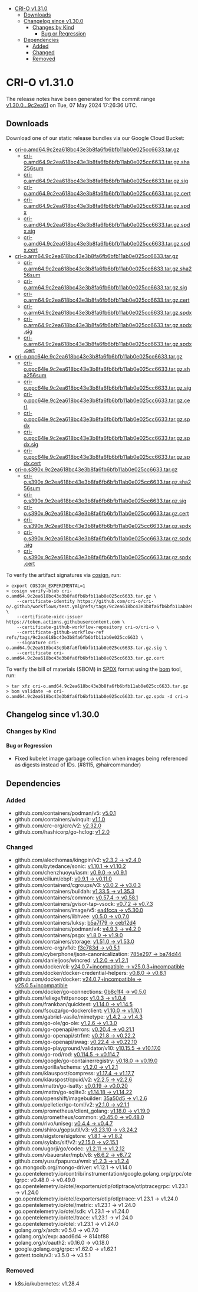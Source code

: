 - [CRI-O v1.31.0](#cri-o-v1310)
  - [Downloads](#downloads)
  - [Changelog since v1.30.0](#changelog-since-v1300)
    - [Changes by Kind](#changes-by-kind)
      - [Bug or Regression](#bug-or-regression)
  - [Dependencies](#dependencies)
    - [Added](#added)
    - [Changed](#changed)
    - [Removed](#removed)

# CRI-O v1.31.0

The release notes have been generated for the commit range
[v1.30.0...9c2ea61](https://github.com/cri-o/cri-o/compare/v1.30.0...v1.31.0) on Tue, 07 May 2024 17:26:36 UTC.

## Downloads

Download one of our static release bundles via our Google Cloud Bucket:

- [cri-o.amd64.9c2ea618bc43e3b8fa6fb6bfb11ab0e025cc6633.tar.gz](https://storage.googleapis.com/cri-o/artifacts/cri-o.amd64.9c2ea618bc43e3b8fa6fb6bfb11ab0e025cc6633.tar.gz)
  - [cri-o.amd64.9c2ea618bc43e3b8fa6fb6bfb11ab0e025cc6633.tar.gz.sha256sum](https://storage.googleapis.com/cri-o/artifacts/cri-o.amd64.9c2ea618bc43e3b8fa6fb6bfb11ab0e025cc6633.tar.gz.sha256sum)
  - [cri-o.amd64.9c2ea618bc43e3b8fa6fb6bfb11ab0e025cc6633.tar.gz.sig](https://storage.googleapis.com/cri-o/artifacts/cri-o.amd64.9c2ea618bc43e3b8fa6fb6bfb11ab0e025cc6633.tar.gz.sig)
  - [cri-o.amd64.9c2ea618bc43e3b8fa6fb6bfb11ab0e025cc6633.tar.gz.cert](https://storage.googleapis.com/cri-o/artifacts/cri-o.amd64.9c2ea618bc43e3b8fa6fb6bfb11ab0e025cc6633.tar.gz.cert)
  - [cri-o.amd64.9c2ea618bc43e3b8fa6fb6bfb11ab0e025cc6633.tar.gz.spdx](https://storage.googleapis.com/cri-o/artifacts/cri-o.amd64.9c2ea618bc43e3b8fa6fb6bfb11ab0e025cc6633.tar.gz.spdx)
  - [cri-o.amd64.9c2ea618bc43e3b8fa6fb6bfb11ab0e025cc6633.tar.gz.spdx.sig](https://storage.googleapis.com/cri-o/artifacts/cri-o.amd64.9c2ea618bc43e3b8fa6fb6bfb11ab0e025cc6633.tar.gz.spdx.sig)
  - [cri-o.amd64.9c2ea618bc43e3b8fa6fb6bfb11ab0e025cc6633.tar.gz.spdx.cert](https://storage.googleapis.com/cri-o/artifacts/cri-o.amd64.9c2ea618bc43e3b8fa6fb6bfb11ab0e025cc6633.tar.gz.spdx.cert)
- [cri-o.arm64.9c2ea618bc43e3b8fa6fb6bfb11ab0e025cc6633.tar.gz](https://storage.googleapis.com/cri-o/artifacts/cri-o.arm64.9c2ea618bc43e3b8fa6fb6bfb11ab0e025cc6633.tar.gz)
  - [cri-o.arm64.9c2ea618bc43e3b8fa6fb6bfb11ab0e025cc6633.tar.gz.sha256sum](https://storage.googleapis.com/cri-o/artifacts/cri-o.arm64.9c2ea618bc43e3b8fa6fb6bfb11ab0e025cc6633.tar.gz.sha256sum)
  - [cri-o.arm64.9c2ea618bc43e3b8fa6fb6bfb11ab0e025cc6633.tar.gz.sig](https://storage.googleapis.com/cri-o/artifacts/cri-o.arm64.9c2ea618bc43e3b8fa6fb6bfb11ab0e025cc6633.tar.gz.sig)
  - [cri-o.arm64.9c2ea618bc43e3b8fa6fb6bfb11ab0e025cc6633.tar.gz.cert](https://storage.googleapis.com/cri-o/artifacts/cri-o.arm64.9c2ea618bc43e3b8fa6fb6bfb11ab0e025cc6633.tar.gz.cert)
  - [cri-o.arm64.9c2ea618bc43e3b8fa6fb6bfb11ab0e025cc6633.tar.gz.spdx](https://storage.googleapis.com/cri-o/artifacts/cri-o.arm64.9c2ea618bc43e3b8fa6fb6bfb11ab0e025cc6633.tar.gz.spdx)
  - [cri-o.arm64.9c2ea618bc43e3b8fa6fb6bfb11ab0e025cc6633.tar.gz.spdx.sig](https://storage.googleapis.com/cri-o/artifacts/cri-o.arm64.9c2ea618bc43e3b8fa6fb6bfb11ab0e025cc6633.tar.gz.spdx.sig)
  - [cri-o.arm64.9c2ea618bc43e3b8fa6fb6bfb11ab0e025cc6633.tar.gz.spdx.cert](https://storage.googleapis.com/cri-o/artifacts/cri-o.arm64.9c2ea618bc43e3b8fa6fb6bfb11ab0e025cc6633.tar.gz.spdx.cert)
- [cri-o.ppc64le.9c2ea618bc43e3b8fa6fb6bfb11ab0e025cc6633.tar.gz](https://storage.googleapis.com/cri-o/artifacts/cri-o.ppc64le.9c2ea618bc43e3b8fa6fb6bfb11ab0e025cc6633.tar.gz)
  - [cri-o.ppc64le.9c2ea618bc43e3b8fa6fb6bfb11ab0e025cc6633.tar.gz.sha256sum](https://storage.googleapis.com/cri-o/artifacts/cri-o.ppc64le.9c2ea618bc43e3b8fa6fb6bfb11ab0e025cc6633.tar.gz.sha256sum)
  - [cri-o.ppc64le.9c2ea618bc43e3b8fa6fb6bfb11ab0e025cc6633.tar.gz.sig](https://storage.googleapis.com/cri-o/artifacts/cri-o.ppc64le.9c2ea618bc43e3b8fa6fb6bfb11ab0e025cc6633.tar.gz.sig)
  - [cri-o.ppc64le.9c2ea618bc43e3b8fa6fb6bfb11ab0e025cc6633.tar.gz.cert](https://storage.googleapis.com/cri-o/artifacts/cri-o.ppc64le.9c2ea618bc43e3b8fa6fb6bfb11ab0e025cc6633.tar.gz.cert)
  - [cri-o.ppc64le.9c2ea618bc43e3b8fa6fb6bfb11ab0e025cc6633.tar.gz.spdx](https://storage.googleapis.com/cri-o/artifacts/cri-o.ppc64le.9c2ea618bc43e3b8fa6fb6bfb11ab0e025cc6633.tar.gz.spdx)
  - [cri-o.ppc64le.9c2ea618bc43e3b8fa6fb6bfb11ab0e025cc6633.tar.gz.spdx.sig](https://storage.googleapis.com/cri-o/artifacts/cri-o.ppc64le.9c2ea618bc43e3b8fa6fb6bfb11ab0e025cc6633.tar.gz.spdx.sig)
  - [cri-o.ppc64le.9c2ea618bc43e3b8fa6fb6bfb11ab0e025cc6633.tar.gz.spdx.cert](https://storage.googleapis.com/cri-o/artifacts/cri-o.ppc64le.9c2ea618bc43e3b8fa6fb6bfb11ab0e025cc6633.tar.gz.spdx.cert)
- [cri-o.s390x.9c2ea618bc43e3b8fa6fb6bfb11ab0e025cc6633.tar.gz](https://storage.googleapis.com/cri-o/artifacts/cri-o.s390x.9c2ea618bc43e3b8fa6fb6bfb11ab0e025cc6633.tar.gz)
  - [cri-o.s390x.9c2ea618bc43e3b8fa6fb6bfb11ab0e025cc6633.tar.gz.sha256sum](https://storage.googleapis.com/cri-o/artifacts/cri-o.s390x.9c2ea618bc43e3b8fa6fb6bfb11ab0e025cc6633.tar.gz.sha256sum)
  - [cri-o.s390x.9c2ea618bc43e3b8fa6fb6bfb11ab0e025cc6633.tar.gz.sig](https://storage.googleapis.com/cri-o/artifacts/cri-o.s390x.9c2ea618bc43e3b8fa6fb6bfb11ab0e025cc6633.tar.gz.sig)
  - [cri-o.s390x.9c2ea618bc43e3b8fa6fb6bfb11ab0e025cc6633.tar.gz.cert](https://storage.googleapis.com/cri-o/artifacts/cri-o.s390x.9c2ea618bc43e3b8fa6fb6bfb11ab0e025cc6633.tar.gz.cert)
  - [cri-o.s390x.9c2ea618bc43e3b8fa6fb6bfb11ab0e025cc6633.tar.gz.spdx](https://storage.googleapis.com/cri-o/artifacts/cri-o.s390x.9c2ea618bc43e3b8fa6fb6bfb11ab0e025cc6633.tar.gz.spdx)
  - [cri-o.s390x.9c2ea618bc43e3b8fa6fb6bfb11ab0e025cc6633.tar.gz.spdx.sig](https://storage.googleapis.com/cri-o/artifacts/cri-o.s390x.9c2ea618bc43e3b8fa6fb6bfb11ab0e025cc6633.tar.gz.spdx.sig)
  - [cri-o.s390x.9c2ea618bc43e3b8fa6fb6bfb11ab0e025cc6633.tar.gz.spdx.cert](https://storage.googleapis.com/cri-o/artifacts/cri-o.s390x.9c2ea618bc43e3b8fa6fb6bfb11ab0e025cc6633.tar.gz.spdx.cert)

To verify the artifact signatures via [cosign](https://github.com/sigstore/cosign), run:

```console
> export COSIGN_EXPERIMENTAL=1
> cosign verify-blob cri-o.amd64.9c2ea618bc43e3b8fa6fb6bfb11ab0e025cc6633.tar.gz \
    --certificate-identity https://github.com/cri-o/cri-o/.github/workflows/test.yml@refs/tags/9c2ea618bc43e3b8fa6fb6bfb11ab0e025cc6633 \
    --certificate-oidc-issuer https://token.actions.githubusercontent.com \
    --certificate-github-workflow-repository cri-o/cri-o \
    --certificate-github-workflow-ref refs/tags/9c2ea618bc43e3b8fa6fb6bfb11ab0e025cc6633 \
    --signature cri-o.amd64.9c2ea618bc43e3b8fa6fb6bfb11ab0e025cc6633.tar.gz.sig \
    --certificate cri-o.amd64.9c2ea618bc43e3b8fa6fb6bfb11ab0e025cc6633.tar.gz.cert
```

To verify the bill of materials (SBOM) in [SPDX](https://spdx.org) format using the [bom](https://sigs.k8s.io/bom) tool, run:

```console
> tar xfz cri-o.amd64.9c2ea618bc43e3b8fa6fb6bfb11ab0e025cc6633.tar.gz
> bom validate -e cri-o.amd64.9c2ea618bc43e3b8fa6fb6bfb11ab0e025cc6633.tar.gz.spdx -d cri-o
```

## Changelog since v1.30.0

### Changes by Kind

#### Bug or Regression
 - Fixed kubelet image garbage collection when images being referenced as digests instead of IDs. (#8115, @haircommander)

## Dependencies

### Added
- github.com/containers/podman/v5: [v5.0.1](https://github.com/containers/podman/tree/v5.0.1)
- github.com/containers/winquit: [v1.1.0](https://github.com/containers/winquit/tree/v1.1.0)
- github.com/crc-org/crc/v2: [v2.32.0](https://github.com/crc-org/crc/tree/v2.32.0)
- github.com/hashicorp/go-hclog: [v1.2.0](https://github.com/hashicorp/go-hclog/tree/v1.2.0)

### Changed
- github.com/alecthomas/kingpin/v2: [v2.3.2 → v2.4.0](https://github.com/alecthomas/kingpin/compare/v2.3.2...v2.4.0)
- github.com/bytedance/sonic: [v1.10.1 → v1.10.2](https://github.com/bytedance/sonic/compare/v1.10.1...v1.10.2)
- github.com/chenzhuoyu/iasm: [v0.9.0 → v0.9.1](https://github.com/chenzhuoyu/iasm/compare/v0.9.0...v0.9.1)
- github.com/cilium/ebpf: [v0.9.1 → v0.11.0](https://github.com/cilium/ebpf/compare/v0.9.1...v0.11.0)
- github.com/containerd/cgroups/v3: [v3.0.2 → v3.0.3](https://github.com/containerd/cgroups/compare/v3.0.2...v3.0.3)
- github.com/containers/buildah: [v1.33.5 → v1.35.3](https://github.com/containers/buildah/compare/v1.33.5...v1.35.3)
- github.com/containers/common: [v0.57.4 → v0.58.1](https://github.com/containers/common/compare/v0.57.4...v0.58.1)
- github.com/containers/gvisor-tap-vsock: [v0.7.2 → v0.7.3](https://github.com/containers/gvisor-tap-vsock/compare/v0.7.2...v0.7.3)
- github.com/containers/image/v5: [ea4fcca → v5.30.0](https://github.com/containers/image/compare/ea4fcca...v5.30.0)
- github.com/containers/libhvee: [v0.5.0 → v0.7.0](https://github.com/containers/libhvee/compare/v0.5.0...v0.7.0)
- github.com/containers/luksy: [b5a7f79 → ceb12d4](https://github.com/containers/luksy/compare/b5a7f79...ceb12d4)
- github.com/containers/podman/v4: [v4.9.3 → v4.2.0](https://github.com/containers/podman/compare/v4.9.3...v4.2.0)
- github.com/containers/psgo: [v1.8.0 → v1.9.0](https://github.com/containers/psgo/compare/v1.8.0...v1.9.0)
- github.com/containers/storage: [v1.51.0 → v1.53.0](https://github.com/containers/storage/compare/v1.51.0...v1.53.0)
- github.com/crc-org/vfkit: [f3c783d → v0.5.1](https://github.com/crc-org/vfkit/compare/f3c783d...v0.5.1)
- github.com/cyberphone/json-canonicalization: [785e297 → ba74d44](https://github.com/cyberphone/json-canonicalization/compare/785e297...ba74d44)
- github.com/danieljoos/wincred: [v1.2.0 → v1.2.1](https://github.com/danieljoos/wincred/compare/v1.2.0...v1.2.1)
- github.com/docker/cli: [v24.0.7+incompatible → v25.0.3+incompatible](https://github.com/docker/cli/compare/v24.0.7...v25.0.3)
- github.com/docker/docker-credential-helpers: [v0.8.0 → v0.8.1](https://github.com/docker/docker-credential-helpers/compare/v0.8.0...v0.8.1)
- github.com/docker/docker: [v24.0.7+incompatible → v25.0.5+incompatible](https://github.com/docker/docker/compare/v24.0.7...v25.0.5)
- github.com/docker/go-connections: [0b8c1f4 → v0.5.0](https://github.com/docker/go-connections/compare/0b8c1f4...v0.5.0)
- github.com/felixge/httpsnoop: [v1.0.3 → v1.0.4](https://github.com/felixge/httpsnoop/compare/v1.0.3...v1.0.4)
- github.com/frankban/quicktest: [v1.14.0 → v1.14.5](https://github.com/frankban/quicktest/compare/v1.14.0...v1.14.5)
- github.com/fsouza/go-dockerclient: [v1.10.0 → v1.10.1](https://github.com/fsouza/go-dockerclient/compare/v1.10.0...v1.10.1)
- github.com/gabriel-vasile/mimetype: [v1.4.2 → v1.4.3](https://github.com/gabriel-vasile/mimetype/compare/v1.4.2...v1.4.3)
- github.com/go-ole/go-ole: [v1.2.6 → v1.3.0](https://github.com/go-ole/go-ole/compare/v1.2.6...v1.3.0)
- github.com/go-openapi/errors: [v0.20.4 → v0.21.1](https://github.com/go-openapi/errors/compare/v0.20.4...v0.21.1)
- github.com/go-openapi/strfmt: [v0.21.8 → v0.22.2](https://github.com/go-openapi/strfmt/compare/v0.21.8...v0.22.2)
- github.com/go-openapi/swag: [v0.22.4 → v0.22.10](https://github.com/go-openapi/swag/compare/v0.22.4...v0.22.10)
- github.com/go-playground/validator/v10: [v10.15.5 → v10.17.0](https://github.com/go-playground/validator/compare/v10.15.5...v10.17.0)
- github.com/go-rod/rod: [v0.114.5 → v0.114.7](https://github.com/go-rod/rod/compare/v0.114.5...v0.114.7)
- github.com/google/go-containerregistry: [v0.18.0 → v0.19.0](https://github.com/google/go-containerregistry/compare/v0.18.0...v0.19.0)
- github.com/gorilla/schema: [v1.2.0 → v1.2.1](https://github.com/gorilla/schema/compare/v1.2.0...v1.2.1)
- github.com/klauspost/compress: [v1.17.4 → v1.17.7](https://github.com/klauspost/compress/compare/v1.17.4...v1.17.7)
- github.com/klauspost/cpuid/v2: [v2.2.5 → v2.2.6](https://github.com/klauspost/cpuid/compare/v2.2.5...v2.2.6)
- github.com/mattn/go-isatty: [v0.0.19 → v0.0.20](https://github.com/mattn/go-isatty/compare/v0.0.19...v0.0.20)
- github.com/mattn/go-sqlite3: [v1.14.18 → v1.14.22](https://github.com/mattn/go-sqlite3/compare/v1.14.18...v1.14.22)
- github.com/openshift/imagebuilder: [35a50d5 → v1.2.6](https://github.com/openshift/imagebuilder/compare/35a50d5...v1.2.6)
- github.com/pelletier/go-toml/v2: [v2.1.0 → v2.1.1](https://github.com/pelletier/go-toml/compare/v2.1.0...v2.1.1)
- github.com/prometheus/client_golang: [v1.18.0 → v1.19.0](https://github.com/prometheus/client_golang/compare/v1.18.0...v1.19.0)
- github.com/prometheus/common: [v0.45.0 → v0.48.0](https://github.com/prometheus/common/compare/v0.45.0...v0.48.0)
- github.com/rivo/uniseg: [v0.4.4 → v0.4.7](https://github.com/rivo/uniseg/compare/v0.4.4...v0.4.7)
- github.com/shirou/gopsutil/v3: [v3.23.10 → v3.24.2](https://github.com/shirou/gopsutil/compare/v3.23.10...v3.24.2)
- github.com/sigstore/sigstore: [v1.8.1 → v1.8.2](https://github.com/sigstore/sigstore/compare/v1.8.1...v1.8.2)
- github.com/sylabs/sif/v2: [v2.15.0 → v2.15.1](https://github.com/sylabs/sif/compare/v2.15.0...v2.15.1)
- github.com/ugorji/go/codec: [v1.2.11 → v1.2.12](https://github.com/ugorji/go/compare/codec/v1.2.11...codec/v1.2.12)
- github.com/vbauerster/mpb/v8: [v8.6.2 → v8.7.2](https://github.com/vbauerster/mpb/compare/v8.6.2...v8.7.2)
- github.com/yusufpapurcu/wmi: [v1.2.3 → v1.2.4](https://github.com/yusufpapurcu/wmi/compare/v1.2.3...v1.2.4)
- go.mongodb.org/mongo-driver: v1.12.1 → v1.14.0
- go.opentelemetry.io/contrib/instrumentation/google.golang.org/grpc/otelgrpc: v0.48.0 → v0.49.0
- go.opentelemetry.io/otel/exporters/otlp/otlptrace/otlptracegrpc: v1.23.1 → v1.24.0
- go.opentelemetry.io/otel/exporters/otlp/otlptrace: v1.23.1 → v1.24.0
- go.opentelemetry.io/otel/metric: v1.23.1 → v1.24.0
- go.opentelemetry.io/otel/sdk: v1.23.1 → v1.24.0
- go.opentelemetry.io/otel/trace: v1.23.1 → v1.24.0
- go.opentelemetry.io/otel: v1.23.1 → v1.24.0
- golang.org/x/arch: v0.5.0 → v0.7.0
- golang.org/x/exp: aacd6d4 → 814bf88
- golang.org/x/oauth2: v0.16.0 → v0.18.0
- google.golang.org/grpc: v1.62.0 → v1.62.1
- gotest.tools/v3: v3.5.0 → v3.5.1

### Removed
- k8s.io/kubernetes: v1.28.4
